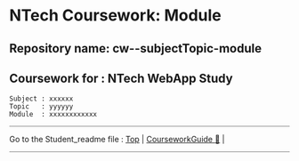 # NTech Coursework: Module

## Repository name:  cw--subjectTopic-module

## Coursework for : NTech WebApp Study

    Subject : xxxxxx
    Topic   : yyyyyy
    Module  : xxxxxxxxxxxx

<hr style="background: gray" />

Go to the Student_readme file :  [Top](#) | [CourseworkGuide ](CourseworkGuide.md#)[  🔵](CourseworkGuide) | 

<hr style="background: gray" />
